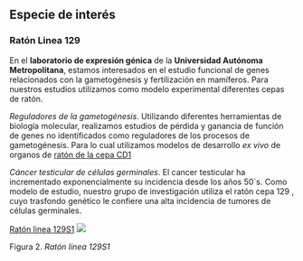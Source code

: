 ## Especie de interés

### Ratón Linea 129
En el **laboratorio de expresión génica** de la **Universidad Autónoma Metropolitana**, estamos interesados en el estudio funcional de genes relacionados con la gametogénesis y fertilización en mamíferos. Para nuestros estudios utilizamos como modelo experimental diferentes cepas de ratón. 

*Reguladores de la gametogénesis*. Utilizando diferentes herramientas de biología molecular, realizamos estudios de pérdida y ganancia de función de genes no identificados como reguladores de los procesos de gametogénesis. Para lo cual utilizamos modelos de desarrollo *ex vivo* de organos  de [ratón de la cepa CD1](http://www.sciencellonline.com/media/catalog/category/CD1_Mouse.jpg) 


*Cáncer testicular de células germinales*. El cancer testicular ha incrementado exponencialmente su incidencia desde los años 50´s. Como modelo de estudio, nuestro grupo de investigación utiliza el ratón cepa 129 , cuyo trasfondo genético le confiere una alta incidencia de tumores de células germinales. 


[Ratón linea 129S1](https://www.taconic.com/images/129s6-inbred-mouse-model.jpg)
![](https://www.taconic.com/images/129s6-inbred-mouse-model.jpg)

Figura 2. *Ratón linea 129S1*